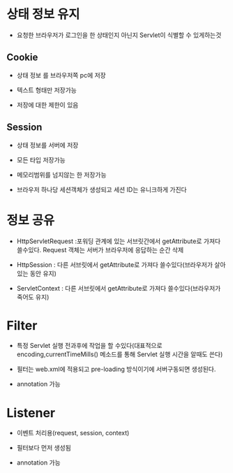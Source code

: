 # 상태 정보 유지

- 요청한 브라우저가 로그인을 한 상태인지 아닌지 Servlet이 식별할 수 있게하는것

## Cookie

- 상태 정보 를 브라우저쪽 pc에 저장

- 텍스트 형태만 저장가능

- 저장에 대한 제한이 있음

## Session

- 상태 정보를 서버에 저장

- 모든 타입 저장가능

- 메모리범위를 넘지않는 한 저장가능

- 브라우저 하나당 세션객체가 생성되고 세션 ID는 유니크하게 가진다

# 정보 공유

- HttpServletRequest :포워딩 관계에 있는 서브릿간에서 getAttribute로 가져다 쓸수있다. Request 객체는 서버가 브라우저에 응답하는 순간 삭제

- HttpSession : 다른 서브릿에서 getAttribute로 가져다 쓸수있다(브라우저가 살아있는 동안 유지)

- ServletContext : 다른 서브릿에서 getAttribute로 가져다 쓸수있다(브라우저가 죽어도 유지)

# Filter

- 특정 Servlet 실행 전과후에 작업을 할 수있다(대표적으로 encoding,currentTimeMills() 메소드를 통해 Servlet 실행 시간을 알때도 쓴다)

- 필터는 web.xml에 적용되고 pre-loading 방식이기에 서버구동되면 생성된다. 

- annotation 가능

# Listener

- 이벤트 처리용(request, session, context)

- 필터보다 먼저 생성됨

- annotation 가능
